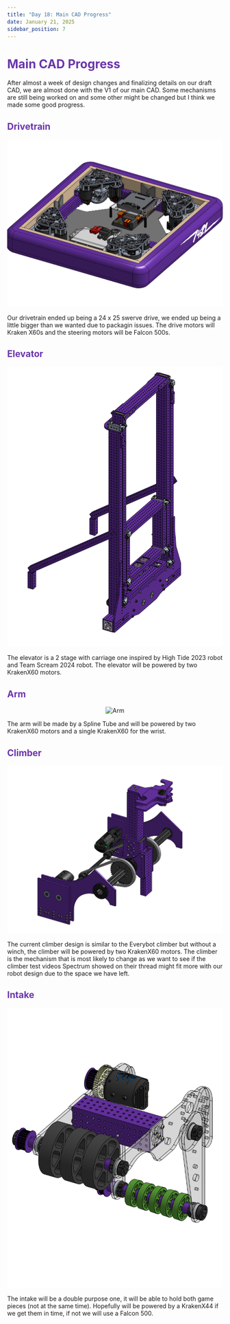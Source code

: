 ```yaml
---
title: "Day 18: Main CAD Progress"
date: January 21, 2025
sidebar_position: 7
---
```


# <span style="color:#6b35aa">Main CAD Progress</span>

After almost a week of design changes and finalizing details on our draft CAD, we are almost done with the V1 of our main CAD. Some mechanisms are still being worked on and some other might be changed but I think we made some good progress.

## <span style="color:#6b35aa">Drivetrain</span>

<div align="center">

![Drivetrain](7421-25-A-0100%20_%20Drivetrain%20_.png)

</div>

Our drivetrain ended up being a 24 x 25 swerve drive, we ended up being a little bigger than we wanted due to packagin issues. The drive motors will Kraken X60s and the steering motors will be Falcon 500s.

## <span style="color:#6b35aa">Elevator</span>

<div align="center">

![Elavator](7421-25-A-0100%20_%20Elevator%20_.png)

</div>

The elevator is a 2 stage with carriage one inspired by High Tide 2023 robot and Team Scream 2024 robot. The elevator will be powered by two KrakenX60 motors.

## <span style="color:#6b35aa">Arm</span>

<div align="center">

![Arm](7421-25-A-0300%20*%20Arm%20*.png)

</div>

The arm will be made by a Spline Tube and will be powered by two KrakenX60 motors and a single KrakenX60 for the wrist.

## <span style="color:#6b35aa">Climber</span>

<div align="center">

![Climber](0500%20-%20Climber%20Everybot.png)

</div>

The current climber design is similar to the Everybot climber but without a winch, the climber will be powered by two KrakenX60 motors. The climber is the mechanism that is most likely to change as we want to see if the climber test videos Spectrum showed on their thread might fit more with our robot design due to the space we have left.

## <span style="color:#6b35aa">Intake</span>

<div align="center">

![Intake](0400-intake-version-1.png)

</div>

The intake will be a double purpose one, it will be able to hold both game pieces (not at the same time). Hopefully will be powered by a KrakenX44 if we get them in time, if not we will use a Falcon 500.

